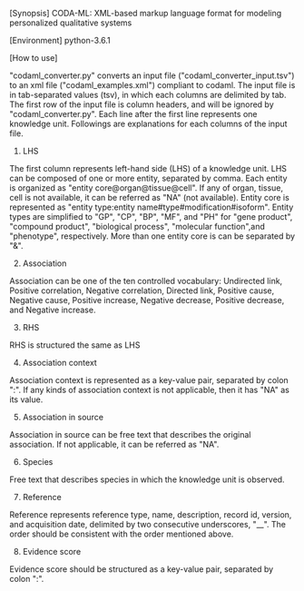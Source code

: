 [Synopsis]
CODA-ML: XML-based markup language format for modeling personalized qualitative systems

[Environment]
python-3.6.1

[How to use]

"codaml_converter.py" converts an input file ("codaml_converter_input.tsv") to an xml file ("codaml_examples.xml") compliant to codaml.
The input file is in tab-separated values (tsv), in which each columns are delimited by tab.
The first row of the input file is column headers, and will be ignored by "codaml_converter.py".
Each line after the first line represents one knowledge unit.
Followings are explanations for each columns of the input file.

1. LHS

The first column represents left-hand side (LHS) of a knowledge unit.
LHS can be composed of one or more entity, separated by comma.
Each entity is organized as "entity core@organ@tissue@cell".
If any of organ, tissue, cell is not available, it can be referred as "NA" (not available).
Entity core is represented as "entity type:entity name#type#modification#isoform".
Entity types are simplified to "GP", "CP", "BP", "MF", and "PH" for "gene product", "compound product", "biological process", "molecular function",and "phenotype", respectively. More than one entity core is can be separated by "&".

2. Association

Association can be one of the ten controlled vocabulary: Undirected link, Positive correlation, Negative correlation, Directed link, Positive cause, Negative cause, Positive increase, Negative decrease, Positive decrease, and Negative increase.

3. RHS

RHS is structured the same as LHS

4. Association context

Association context is represented as a key-value pair, separated by colon ":".
If any kinds of association context is not applicable, then it has "NA" as its value.

5. Association in source

Association in source can be free text that describes the original association.
If not applicable, it can be referred as "NA".

6. Species

Free text that describes species in which the knowledge unit is observed.

7. Reference

Reference represents reference type, name, description, record id, version, and acquisition date, delimited by two consecutive underscores, "__".
The order should be consistent with the order mentioned above.

8. Evidence score

Evidence score should be structured as a key-value pair, separated by colon ":".

